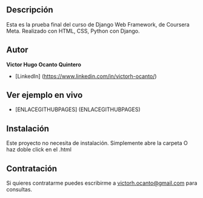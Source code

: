 ## Descripción 

Esta es la prueba final del curso de Django Web Framework, de Coursera Meta. Realizado con HTML, CSS, Python con Django.

## Autor
**Victor Hugo Ocanto Quintero**

* [LinkedIn] (https://www.linkedin.com/in/victorh-ocanto/)


## Ver ejemplo en vivo
-  [ENLACEGITHUBPAGES] (ENLACEGITHUBPAGES)

## Instalación
Este proyecto no necesita de instalación. Simplemente abre la carpeta O haz doble click en el .html

## Contratación
Si quieres contratarme puedes escribirme a victorh.ocanto@gmail.com para consultas.

